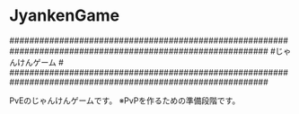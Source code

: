 # JyankenGame

############################################################################################################
#じゃんけんゲーム                                                                                            #
############################################################################################################

PvEのじゃんけんゲームです。
※PvPを作るための準備段階です。
